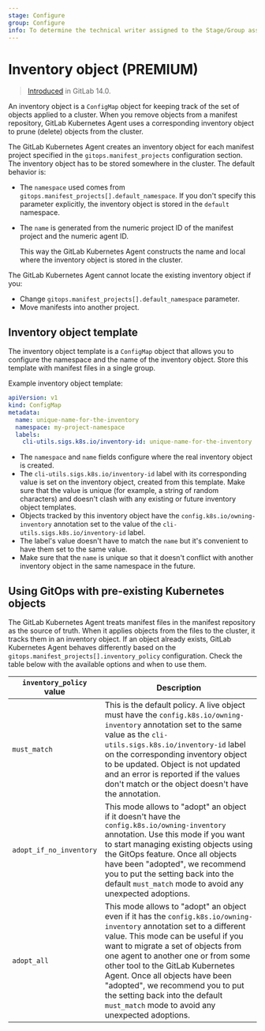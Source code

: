 ```yaml
---
stage: Configure
group: Configure
info: To determine the technical writer assigned to the Stage/Group associated with this page, see https://about.gitlab.com/handbook/engineering/ux/technical-writing/#assignments
---
```


# Inventory object **(PREMIUM)**

> [Introduced](https://gitlab.com/gitlab-org/gitlab/-/issues/332227) in GitLab 14.0.

An inventory object is a `ConfigMap` object for keeping track of the set of objects applied to a cluster.
When you remove objects from a manifest repository, GitLab Kubernetes Agent uses a corresponding inventory object to
prune (delete) objects from the cluster.

The GitLab Kubernetes Agent creates an inventory object for each manifest project specified in the
`gitops.manifest_projects` configuration section. The inventory object has to be stored somewhere in the cluster.
The default behavior is:

- The `namespace` used comes from `gitops.manifest_projects[].default_namespace`. If you don't specify this parameter
  explicitly, the inventory object is stored in the `default` namespace.
- The `name` is generated from the numeric project ID of the manifest project and the numeric agent ID.

  This way the GitLab Kubernetes Agent constructs the name and local where the inventory object is
  stored in the cluster.

The GitLab Kubernetes Agent cannot locate the existing inventory object if you:

- Change `gitops.manifest_projects[].default_namespace` parameter.
- Move manifests into another project.

## Inventory object template

The inventory object template is a `ConfigMap` object that allows you to configure the namespace and the name of the inventory
object. Store this template with manifest files in a single group.

Example inventory object template:

```yaml
apiVersion: v1
kind: ConfigMap
metadata:
  name: unique-name-for-the-inventory
  namespace: my-project-namespace
  labels:
    cli-utils.sigs.k8s.io/inventory-id: unique-name-for-the-inventory
```

- The `namespace` and `name` fields configure where the real inventory object is created.
- The `cli-utils.sigs.k8s.io/inventory-id` label with its corresponding value is set on the inventory object, created
  from this template. Make sure that the value is unique (for example, a string of random characters) and doesn't clash
  with any existing or future inventory object templates.
- Objects tracked by this inventory object have the `config.k8s.io/owning-inventory` annotation set to the value of
  the `cli-utils.sigs.k8s.io/inventory-id` label.
- The label's value doesn't have to match the `name` but it's convenient to have them set to the same value.
- Make sure that the `name` is unique so that it doesn't conflict with another inventory object in the same
  namespace in the future.

## Using GitOps with pre-existing Kubernetes objects

The GitLab Kubernetes Agent treats manifest files in the manifest repository as the source of truth. When it applies
objects from the files to the cluster, it tracks them in an inventory object. If an object already exists,
GitLab Kubernetes Agent behaves differently based on the `gitops.manifest_projects[].inventory_policy` configuration.
Check the table below with the available options and when to use them.

`inventory_policy` value | Description                                                                                 |
------------------------ | ------------------------------------------------------------------------------------------- |
`must_match`             | This is the default policy. A live object must have the `config.k8s.io/owning-inventory` annotation set to the same value as the `cli-utils.sigs.k8s.io/inventory-id` label on the corresponding inventory object to be updated. Object is not updated and an error is reported if the values don't match or the object doesn't have the annotation. |
`adopt_if_no_inventory`  | This mode allows to "adopt" an object if it doesn't have the `config.k8s.io/owning-inventory` annotation. Use this mode if you want to start managing existing objects using the GitOps feature. Once all objects have been "adopted", we recommend you to put the setting back into the default `must_match` mode to avoid any unexpected adoptions. |
`adopt_all`              | This mode allows to "adopt" an object even if it has the `config.k8s.io/owning-inventory` annotation set to a different value. This mode can be useful if you want to migrate a set of objects from one agent to another one or from some other tool to the GitLab Kubernetes Agent. Once all objects have been "adopted", we recommend you to put the setting back into the default `must_match` mode to avoid any unexpected adoptions. |
